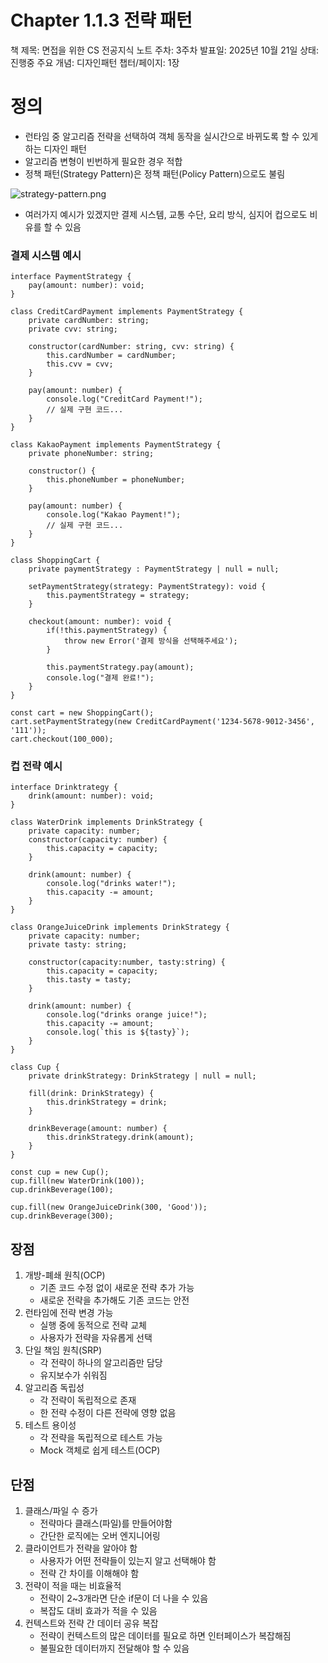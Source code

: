 # Chapter 1.1.3 전략 패턴

책 제목: 면접을 위한 CS 전공지식  노트
주차: 3주차
발표일: 2025년 10월 21일
상태: 진행중
주요 개념: 디자인패턴
챕터/페이지: 1장

# 정의

- 런타임 중 알고리즘 전략을 선택하여 객체 동작을 실시간으로 바뀌도록 할 수 있게 하는 디자인 패턴
- 알고리즘  변형이 빈번하게 필요한 경우 적합
- 정책 패턴(Strategy Pattern)은 정책 패턴(Policy Pattern)으로도 불림

![strategy-pattern.png](/images/strategy-pattern.png)

- 여러가지 예시가 있겠지만 결제 시스템, 교통 수단, 요리 방식, 심지어 컵으로도 비유를 할 수 있음

### 결제 시스템 예시

```tsx
interface PaymentStrategy {
	pay(amount: number): void;
}

class CreditCardPayment implements PaymentStrategy {
	private cardNumber: string;
	private cvv: string;
	
	constructor(cardNumber: string, cvv: string) {
		this.cardNumber = cardNumber;
		this.cvv = cvv;
	}
	
	pay(amount: number) {
		console.log("CreditCard Payment!");
		// 실제 구현 코드...
	}
}

class KakaoPayment implements PaymentStrategy {
	private phoneNumber: string;
	
	constructor() {
		this.phoneNumber = phoneNumber;
	}
	
	pay(amount: number) {
		console.log("Kakao Payment!");
		// 실제 구현 코드...
	}
}

class ShoppingCart {
	private paymentStrategy : PaymentStrategy | null = null;
	
	setPaymentStrategy(strategy: PaymentStrategy): void {
		this.paymentStrategy = strategy;
	}
	
	checkout(amount: number): void {
		if(!this.paymentStrategy) {
			throw new Error('결제 방식을 선택해주세요');
		}
		
		this.paymentStrategy.pay(amount);
		console.log("결제 완료!");
	}
}

const cart = new ShoppingCart();
cart.setPaymentStrategy(new CreditCardPayment('1234-5678-9012-3456', '111'));
cart.checkout(100_000);
```

### 컵 전략 예시

```tsx
interface Drinktrategy {
	drink(amount: number): void;
}

class WaterDrink implements DrinkStrategy {
	private capacity: number;
	constructor(capacity: number) {
		this.capacity = capacity;
	}
	
	drink(amount: number) {
		console.log("drinks water!");
		this.capacity -= amount;
	}
}

class OrangeJuiceDrink implements DrinkStrategy {
	private capacity: number;
	private tasty: string;
	
	constructor(capacity:number, tasty:string) {
		this.capacity = capacity;
		this.tasty = tasty;
	}
	
	drink(amount: number) {
		console.log("drinks orange juice!");
		this.capacity -= amount;
		console.log(`this is ${tasty}`);
	}
}

class Cup {
	private drinkStrategy: DrinkStrategy | null = null;
	
	fill(drink: DrinkStrategy) {
		this.drinkStrategy = drink;
	}
	
	drinkBeverage(amount: number) {
		this.drinkStrategy.drink(amount);
	}
}

const cup = new Cup();
cup.fill(new WaterDrink(100));
cup.drinkBeverage(100);

cup.fill(new OrangeJuiceDrink(300, 'Good'));
cup.drinkBeverage(300);
```

## 장점

1. 개방-폐쇄 원칙(OCP)
    - 기존 코드 수정 없이 새로운 전략 추가 가능
    - 새로운 전략을 추가해도 기존 코드는 안전
2. 런타임에 전략 변경 가능
    - 실행 중에 동적으로 전략 교체
    - 사용자가 전략을 자유롭게 선택
3. 단일 책임 원칙(SRP)
    - 각 전략이 하나의 알고리즘만 담당
    - 유지보수가 쉬워짐
4. 알고리즘 독립성
    - 각 전략이 독립적으로 존재
    - 한 전략 수정이 다른 전략에 영향 없음
5. 테스트 용이성
    - 각 전략을 독립적으로 테스트 가능
    - Mock 객체로 쉽게 테스트(OCP)

## 단점

1. 클래스/파일 수 증가
    - 전략마다 클래스(파일)를 만들어야함
    - 간단한 로직에는 오버 엔지니어링
2. 클라이언트가 전략을 알아야 함
    - 사용자가 어떤 전략들이 있는지 알고 선택해야 함
    - 전략 간 차이를 이해해야 함
3. 전략이 적을 때는 비효율적
    - 전략이 2~3개라면 단순 if문이 더 나을 수 있음
    - 복잡도 대비 효과가 적을 수 있음
4. 컨텍스트와 전략 간 데이터 공유 복잡
    - 전략이 컨텍스트의 많은 데이터를 필요로 하면 인터페이스가 복잡해짐
    - 불필요한 데이터까지 전달해야 할 수 있음